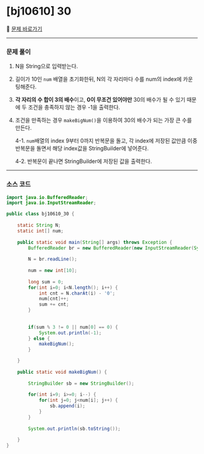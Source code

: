 # [bj10610] 30

📖 [문제 바로가기](https://www.acmicpc.net/problem/10610)



----

### 문제 풀이

1. N을 String으로 입력받는다.
2. 길이가 10인 `num` 배열을 초기화한뒤, N의 각 자리마다 수를 num의 index에 카운팅해준다.
3. **각 자리의 수 합이 3의 배수**이고, **0이 무조건 있어야만** 30의 배수가 될 수 있기 때문에 두 조건을 충족하지 않는 경우 -1을 출력한다.
4. 조건을 만족하는 경우 `makeBigNum()`을 이용하여 30의 배수가 되는 가장 큰 수를 만든다.

   4-1.	`num`배열의 index 9부터 0까지 반복문을 돌고, 각 index에 저장된 값만큼 이중 반복문을 돌면서 해당 index값을 StringBuilder에 넣어준다.

   4-2.	반복문이 끝나면 StringBuilder에 저장된 값을 출력한다.



----

### 소스 코드

```java
import java.io.BufferedReader;
import java.io.InputStreamReader;

public class bj10610_30 {
	
	static String N;
	static int[] num;
	
	public static void main(String[] args) throws Exception {
		BufferedReader br = new BufferedReader(new InputStreamReader(System.in));
		
		N = br.readLine();
		
		num = new int[10];
		
		long sum = 0;
		for(int i=0; i<N.length(); i++) {
			int cnt = N.charAt(i) - '0';
			num[cnt]++;
			sum += cnt;
		}
		
		
		if(sum % 3 != 0 || num[0] == 0) {	
			System.out.println(-1);
		} else {
			makeBigNum();
		}

	}
	
	public static void makeBigNum() {
		
		StringBuilder sb = new StringBuilder();
		
		for(int i=9; i>=0; i--) {
			for(int j=0; j<num[i]; j++) {
				sb.append(i);
			}
		}
		
		System.out.println(sb.toString());
		
	}
}

```

